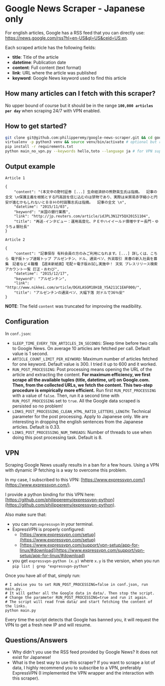 # Google News Scraper - Japanese only

For english articles, Google has a RSS feed that you can directly use: https://news.google.com/rss?hl=en-US&gl=US&ceid=US:en.

Each scraped article has the following fields:
- **title**: Title of the article
- **datetime**: Publication date
- **content**: Full content (text format)
- **link**: URL where the article was published
- **keyword**: Google News keyword used to find this article

## How many articles can I fetch with this scraper?

No upper bound of course but it should be in the range **`100,000 articles per day`** when scraping 24/7 with VPN enabled.

## How to get started?
```bash
git clone git@github.com:philipperemy/google-news-scraper.git && cd google-news-scraper
virtualenv -p python3 venv && source venv/bin/activate # optional but recommended!
pip install -r requirements.txt
python main_no_vpn.py --keywords hello,toto --language ja # for VPN support, scroll down!
```

## Output example

`Article 1`
```
{
    "content": "(本文中の野村証券 [...] 生命経済研の熊野英生氏は指摘。  記事の全文 \n保護主義を根拠とする円高説を信じ込むのは禁物であり、実際は米貿易赤字縮小と円安が進むかもしれないとＢＢＨの村田雅志氏は指摘。  記事の全文 \n",
    "datetime": "2015/11/03",
    "keyword": "米国の銀行業務",
    "link": "http://jp.reuters.com/article/idJPL3N12Y5QX20151104",
    "title": "再送-インタビュー：運用高度化、ＰＥやハイイールド債増やす＝長門・ゆうちょ銀社長"
}
```

`Article 2`

```
{
    "content": "記事保存 有料会員の方のみご利用になれます。[...] 詳しくは、こちら 電子版トップ速報トップ アルゼンチン、ドル、通貨ペソ、外貨取引 来春の新入社員を募集　記者など４職種 【週末新紙面】宅配＋電子版お試し実施中！ 天気 プレスリリース検索 アカウント一覧 訂正・おわび",
    "datetime": "2015/12/17",
    "keyword": "アルゼンチン",
    "link": "http://www.nikkei.com/article/DGXLASGM18H1B_Y5A211C1EAF000/",
    "title": "アルゼンチンの通貨ペソ、大幅下落 対ドルで36％安"
}
```
**NOTE**: The field `content` was truncated for improving the readibility.

## Configuration

In `conf.json`:

- `SLEEP_TIME_EVERY_TEN_ARTICLES_IN_SECONDS`: Sleep time before two calls to Google News. On average 10 articles are fetched per call. Default value is 1 second.
- `ARTICLE_COUNT_LIMIT_PER_KEYWORD`: Maximum number of articles fetched for one keyword. Default value is 300. I tried it up to 600 and it worked.
- `RUN_POST_PROCESSING`: Post processing means opening the URL of the article and extracting the content. **For maximum efficiency, we first scrape all the available tuples (title, datetime, url) on Google.com. Then, from the collected URLs, we fetch the content. This two-step procedure is empirically more efficient.** Run first `RUN_POST_PROCESSING` with a value of `false`. Then, run it a second time with `RUN_POST_PROCESSING` set to `true`. All the Google data scraped is persisted so no problem!
- `LINKS_POST_PROCESSING_CLEAN_HTML_RATIO_LETTERS_LENGTH`: Technical parameter for the post processing. Apply to Japanese only. We are interesting in dropping the english sentences from the Japanese articles. Default is 0.33.
- `LINKS_POST_PROCESSING_NUM_THREADS`: Number of threads to use when doing this post processing task. Default is 8.

## VPN
Scraping Google News usually results in a ban for a few hours. Using a VPN with dynamic IP fetching is a way to overcome this problem.

In my case, I subscribed to this VPN: [https://www.expressvpn.com/](https://www.expressvpn.com/).

I provide a python binding for this VPN here: [https://github.com/philipperemy/expressvpn-python](https://github.com/philipperemy/expressvpn-python).

Also make sure that:
- you can run `expressvpn` in your terminal.
- ExpressVPN is properly configured:
    - [https://www.expressvpn.com/setup](https://www.expressvpn.com/setup) 
    - [https://www.expressvpn.com/support/vpn-setup/app-for-linux/#download](https://www.expressvpn.com/support/vpn-setup/app-for-linux/#download)
- you get `expressvpn-python (x.y)` where `x.y` is the version, when you run `pip list | grep "expressvpn-python"`

Once you have all of that, simply run:

```
# I advise you to set RUN_POST_PROCESSING=false in conf.json, run main.py. 
# It will gather all the Google data in data/. Then stop the script.
# Change the parameter RUN_POST_PROCESSING=true and run it again.
# The script will read from data/ and start fetching the content of the links.
python main.py
```

Every time the script detects that Google has banned you, it will request the VPN to get a fresh new IP and will resume.

## Questions/Answers
- Why didn't you use the RSS feed provided by Google News? It does not exist for Japanese!
- What is the best way to use this scraper? If you want to scrape a lot of data, I highly recommend you to subscribe to a VPN, preferably ExpressVPN (I implemented the VPN wrapper and the interaction with this scraper).

